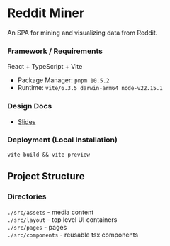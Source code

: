 # Reddit Miner

An SPA for mining and visualizing data from Reddit.

### Framework / Requirements

React + TypeScript + Vite

- Package Manager: `pnpm 10.5.2`
- Runtime: `vite/6.3.5 darwin-arm64 node-v22.15.1`

### Design Docs

- [Slides](https://docs.google.com/presentation/d/1m9q9mTnbAbfRuMqWFxH7f2i_wa83noimrTO5_gDSg8I/edit?slide=id.g36c2cab8088_0_0#slide=id.g36c2cab8088_0_0)

### Deployment (Local Installation)

`vite build && vite preview`


## Project Structure
### Directories

`./src/assets` - media content \
`./src/layout` - top level UI containers \
`./src/pages` - pages \
`./src/components` - reusable tsx components

